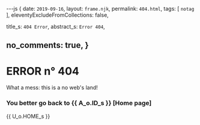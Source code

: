 ---js
{
  date:      `2019-09-16`,
  layout:    `frame.njk`,
  permalink: `404.html`,
  tags:      [ `notag` ],
  eleventyExcludeFromCollections: false,

  title_s:    `404 Error`,
  abstract_s: `Error 404`,

  no_comments: true,
}
---
[comment]: # (======== Post ========)
# ERROR n° 404

What a mess: this is a no web's land!

### You better go back to {{ A_o.ID_s }} [Home page]


[comment]: # (======== Links ========)

{{ U_o.HOME_s }}